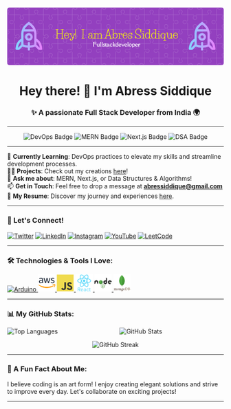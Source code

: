 ![logo](https://github.com/abressiddique/abressiddique/blob/main/github-header-image%20(1).png)

<h1 align="center">Hey there! 👋 I'm Abress Siddique</h1>

<h3 align="center">✨ A passionate Full Stack Developer from India 🌍</h3>

---

<p align="center">
  <img src="https://img.shields.io/badge/DevOps-Learning-brightgreen" alt="DevOps Badge" />
  <img src="https://img.shields.io/badge/MERN-Stack-ff69b4" alt="MERN Badge" />
  <img src="https://img.shields.io/badge/Next.js-React-blue" alt="Next.js Badge" />
  <img src="https://img.shields.io/badge/DSA-Data_Structures-ff4500" alt="DSA Badge" />
</p>

---

🌱 **Currently Learning**: DevOps practices to elevate my skills and streamline development processes.  
👨‍💻 **Projects**: Check out my creations [here](https://abressiddique.vercel.app/)!  
💬 **Ask me about**: MERN, Next.js, or Data Structures & Algorithms!  
📫 **Get in Touch**: Feel free to drop a message at **abressiddique@gmail.com**  
📄 **My Resume**: Discover my journey and experiences [here](https://docs.google.com/document/d/1U5loVKQifMbD79IX_DZBspGvtEpZKEGmYc890nrGAqc/edit?tab=t.0).

---

<h3 align="left">🔗 Let's Connect!</h3>
<p align="left">
<a href="https://twitter.com/abressiddique" target="blank"><img align="center" src="https://raw.githubusercontent.com/rahuldkjain/github-profile-readme-generator/master/src/images/icons/Social/twitter.svg" alt="Twitter" height="30" width="40" /></a>
<a href="https://linkedin.com/in/abressiddique" target="blank"><img align="center" src="https://raw.githubusercontent.com/rahuldkjain/github-profile-readme-generator/master/src/images/icons/Social/linked-in-alt.svg" alt="LinkedIn" height="30" width="40" /></a>
<a href="https://instagram.com/abressiddique" target="blank"><img align="center" src="https://raw.githubusercontent.com/rahuldkjain/github-profile-readme-generator/master/src/images/icons/Social/instagram.svg" alt="Instagram" height="30" width="40" /></a>
<a href="https://www.youtube.com/c/abressiddique" target="blank"><img align="center" src="https://raw.githubusercontent.com/rahuldkjain/github-profile-readme-generator/master/src/images/icons/Social/youtube.svg" alt="YouTube" height="30" width="40" /></a>
<a href="https://www.leetcode.com/abressiddique" target="blank"><img align="center" src="https://raw.githubusercontent.com/rahuldkjain/github-profile-readme-generator/master/src/images/icons/Social/leet-code.svg" alt="LeetCode" height="30" width="40" /></a>
</p>

---

<h3 align="left">🛠️ Technologies & Tools I Love:</h3>
<p align="left"> 
    <a href="https://www.arduino.cc/" target="_blank" rel="noreferrer"> <img src="https://cdn.worldvectorlogo.com/logos/arduino-1.svg" alt="Arduino" width="40" height="40"/> </a>
    <a href="https://aws.amazon.com" target="_blank" rel="noreferrer"> <img src="https://raw.githubusercontent.com/devicons/devicon/master/icons/amazonwebservices/amazonwebservices-original-wordmark.svg" alt="AWS" width="40" height="40"/> </a>
    <a href="https://www.javascript.com/" target="_blank" rel="noreferrer"> <img src="https://raw.githubusercontent.com/devicons/devicon/master/icons/javascript/javascript-original.svg" alt="JavaScript" width="40" height="40"/> </a>
    <a href="https://reactjs.org/" target="_blank" rel="noreferrer"> <img src="https://raw.githubusercontent.com/devicons/devicon/master/icons/react/react-original-wordmark.svg" alt="React" width="40" height="40"/> </a>
    <a href="https://nodejs.org/en/" target="_blank" rel="noreferrer"> <img src="https://raw.githubusercontent.com/devicons/devicon/master/icons/nodejs/nodejs-original-wordmark.svg" alt="Node.js" width="40" height="40"/> </a>
    <a href="https://www.mongodb.com/" target="_blank" rel="noreferrer"> <img src="https://raw.githubusercontent.com/devicons/devicon/master/icons/mongodb/mongodb-original-wordmark.svg" alt="MongoDB" width="40" height="40"/> </a>
</p>

---

<h3 align="left">📊 My GitHub Stats:</h3>
<p align="left">
  <img align="left" src="https://github-readme-stats.vercel.app/api/top-langs?username=abressiddique&show_icons=true&locale=en&layout=compact" alt="Top Languages" />
</p>

<p align="center">
  <img src="https://github-readme-stats.vercel.app/api?username=abressiddique&show_icons=true&locale=en" alt="GitHub Stats" />
</p>

<p align="center">
  <img src="https://github-readme-streak-stats.herokuapp.com/?user=abressiddique&" alt="GitHub Streak" />
</p>

---

<h3 align="left">🌟 A Fun Fact About Me:</h3>
<p align="left">I believe coding is an art form! I enjoy creating elegant solutions and strive to improve every day. Let's collaborate on exciting projects!</p>

---
